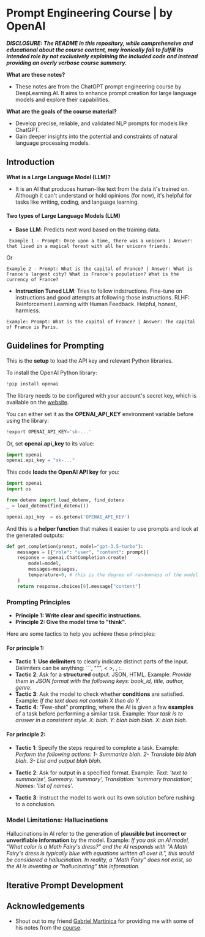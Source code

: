 # Prompt Engineering Course | by OpenAI
___DISCLOSURE: The README in this repository, while comprehensive and educational about the course content, may ironically fail to fulfill its intended role by not exclusively explaining the included code and instead providing an overly verbose course summary.___

__What are these notes?__

- These notes are from the ChatGPT prompt engineering course by DeepLearning.AI. It aims to enhance prompt creation for large language models and explore their capabilities.

__What are the goals of the course material?__

- Develop precise, reliable, and validated NLP prompts for models like ChatGPT.
- Gain deeper insights into the potential and constraints of natural language processing models.
## Introduction
__What is a Large Language Model (LLM)?__
- It is an AI that produces human-like text from the data it's trained on. Although it can't understand or hold opinions (for now), it's helpful for tasks like writing, coding, and language learning.

#### Two types of Large Language Models (LLM)
- __Base LLM__: Predicts next word based on the training data.
```
 Example 1 - Prompt: Once upon a time, there was a unicorn | Answer: that lived in a magical forest with all her unicorn friends.
```
Or
```
Example 2 - Prompt: What is the capital of France? | Answer: What is France's largest city? What is France's population? What is the currency of France?
```
- __Instruction Tuned LLM__: Tries to follow indstructions. Fine-tune on instructions and good attempts at following those instructions. RLHF: Reinforcement Learning with Human Feedback. Helpful, honest, harmless.
```
Example: Prompt: What is the capital of France? | Answer: The capital of France is Paris.
```
## Guidelines for Prompting
This is the __setup__ to load the API key and relevant Python libraries.

To install the OpenAI Python library:
```python
!pip install openai
```
The library needs to be configured with your account's secret key, which is available on the [website](https://platform.openai.com/account/api-keys).

You can either set it as the __OPENAI_API_KEY__ environment variable before using the library:
```python
!export OPENAI_API_KEY='sk-...'
```
Or, set __openai.api_key__ to its value:
```python
import openai
openai.api_key = "sk-..."
```
This code __loads the OpenAI API key__ for you:
```python
import openai
import os

from dotenv import load_dotenv, find_dotenv
_ = load_dotenv(find_dotenv())

openai.api_key  = os.getenv('OPENAI_API_KEY')
```

And this is a __helper function__ that makes it easier to use prompts and look at the generated outputs:

```python
def get_completion(prompt, model="gpt-3.5-turbo"):
    messages = [{"role": "user", "content": prompt}]
    response = openai.ChatCompletion.create(
        model=model,
        messages=messages,
        temperature=0, # this is the degree of randomness of the model's output
    )
    return response.choices[0].message["content"]
```

### Prompting Principles
- __Principle 1: Write clear and specific instructions.__
- __Principle 2: Give the model time to "think".__

Here are some tactics to help you achieve these principles:

#### For principle 1:

- __Tactic 1__: __Use delimiters__ to clearly indicate distinct parts of the input. Delimiters can be anything: ```, """, < >, <tag> </tag>, :.
- __Tactic 2__: Ask for a __structured__ output. JSON, HTML. Example: _Provide them in JSON format with the following keys: book_id, title, author, genre._
- __Tactic 3__: Ask the model to check whether __conditions__ are satisfied. Example: _If the text does not contain X then do Y_.
- __Tactic 4__: "Few-shot" prompting, where the AI is given a few __examples__ of a task before performing a similar task. Example: _Your task is to answer in a consistent style. X: blah. Y: blah blah blah. X: blah blah._

#### For principle 2:

- __Tactic 1__: Specify the steps required to complete a task. Example: _Perform the following actions: 1- Summarize blah. 2- Translate bla blah blah. 3- List and output blah blah._

- __Tactic 2__: Ask for output in a specified format. Example: _Text: 'text to summarize', Summary: 'summary', Translation: 'summary translation', Names: 'list of names'._

- __Tactic 3__: Instruct the model to work out its own solution before rushing to a conclusion.

### Model Limitations: Hallucinations
Hallucinations in AI refer to the generation of __plausible but incorrect or unverifiable information__ by the model. Example: _If you ask an AI model, "What color is a Math Fairy's dress?" and the AI responds with "A Math Fairy's dress is typically blue with equations written all over it.", this would be considered a hallucination. In reality, a "Math Fairy" does not exist, so the AI is inventing or "hallucinating" this information._
## Iterative Prompt Development
  
## Acknowledgements

 - Shout out to my friend [Gabriel Martinica](github.com/Gmartinica) for providing me with some of his notes from the [course](https://www.deeplearning.ai/short-courses/chatgpt-prompt-engineering-for-developers/).

